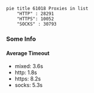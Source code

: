
```mermaid
pie title 61018 Proxies in list
    "HTTP" : 28291
    "HTTPS": 10052
    "SOCKS" : 30793
```

### Some Info
#### Average Timeout

- mixed: 3.6s
- http: 1.8s
- https: 8.2s
- socks: 5.3s